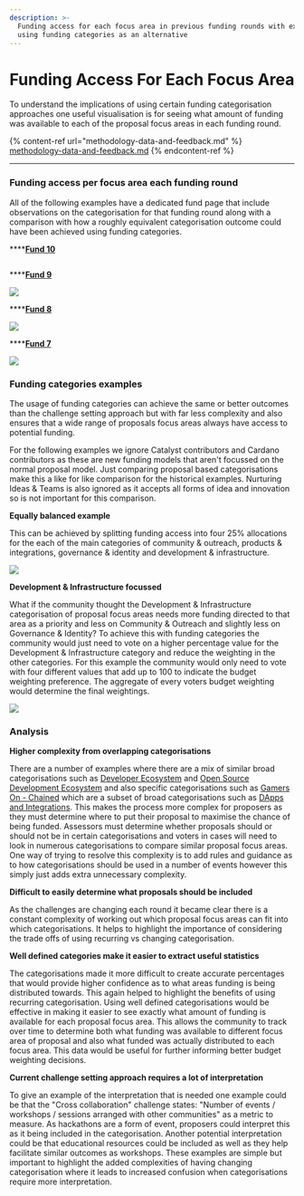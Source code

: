 ```yaml
---
description: >-
  Funding access for each focus area in previous funding rounds with examples of
  using funding categories as an alternative
---
```


# Funding Access For Each Focus Area

To understand the implications of using certain funding categorisation approaches one useful visualisation is for seeing what amount of funding was available to each of the proposal focus areas in each funding round.

{% content-ref url="methodology-data-and-feedback.md" %}
[methodology-data-and-feedback.md](methodology-data-and-feedback.md)
{% endcontent-ref %}

****

### Funding access per focus area each funding round

All of the following examples have a dedicated fund page that include observations on the categorisation for that funding round along with a comparison  with how a roughly equivalent categorisation outcome could have been achieved using funding categories.



****[**Fund 10**](fund-10.md)

<figure><img src="../../.gitbook/assets/fund-10-funding-access.png" alt=""><figcaption></figcaption></figure>

****[**Fund 9**](fund-9.md)

![](<../../.gitbook/assets/fund-9-funding-access (2).png>)

****[**Fund 8**](fund-8.md)

![](../../.gitbook/assets/fund-8-funding-access.png)

****[**Fund 7**](fund-7.md)

![](<../../.gitbook/assets/fund-7-funding-access (2).png>)

### Funding categories examples

The usage of funding categories can achieve the same or better outcomes than the challenge setting approach but with far less complexity and also ensures that a wide range of proposals focus areas always have access to potential funding.

For the following examples we ignore Catalyst contributors and Cardano contributors as these are new funding models that aren't focussed on the normal proposal model. Just comparing proposal based categorisations make this a like for like comparison for the historical examples. Nurturing Ideas & Teams is also ignored as it accepts all forms of idea and innovation so is not important for this comparison.



**Equally balanced example**

This can be achieved by splitting funding access into four 25% allocations for the each of the main categories of community & outreach, products & integrations, governance & identity and development & infrastructure.

![](../../.gitbook/assets/categories-funding-access-example.png)

**Development & Infrastructure focussed**

What if the community thought the Development & Infrastructure categorisation of proposal focus areas needs more funding directed to that area as a priority and less on Community & Outreach and slightly less on Governance & Identity? To achieve this with funding categories the community would just need to vote on a higher percentage value for the Development & Infrastructure category and reduce the weighting in the other categories. For this example the community would only need to vote with four different values that add up to 100 to indicate the budget weighting preference. The aggregate of every voters budget weighting would determine the final weightings.

![](../../.gitbook/assets/categories-funding-access-example-development.png)

### Analysis

**Higher complexity from overlapping categorisations**

There are a number of examples where there are a mix of similar broad categorisations such as [Developer Ecosystem](https://app.ideascale.com/t/UM5UZBraj) and [Open Source Development Ecosystem](https://app.ideascale.com/t/UM5UZBqsx) and also specific categorisations such as [Gamers On - Chained](https://app.ideascale.com/t/UM5UZBqeS) which are a subset of broad categorisations such as [DApps and Integrations](https://app.ideascale.com/t/UM5UZBrBL). This makes the process more complex for proposers as they must determine where to put their proposal to maximise the chance of being funded. Assessors must determine whether proposals should or should not be in certain categorisations and voters in cases will need to look in numerous categorisations to compare similar proposal focus areas. One way of trying to resolve this complexity is to add rules and guidance as to how categorisations should be used in a number of events however this simply just adds extra unnecessary complexity.



**Difficult to easily determine what proposals should be included**

As the challenges are changing each round it became clear there is a constant complexity of working out which proposal focus areas can fit into which categorisations. It helps to highlight the importance of considering the trade offs of using recurring vs changing categorisation.



**Well defined categories make it easier to extract useful statistics**

The categorisations made it more difficult to create accurate percentages that would provide higher confidence as to what areas funding is being distributed towards. This again helped to highlight the benefits of using recurring categorisation. Using well defined categorisations would be effective in making it easier to see exactly what amount of funding is available for each proposal focus area. This allows the community to track over time to determine both what funding was available to different focus area of proposal and also what funded was actually distributed to each focus area. This data would be useful for further informing better budget weighting decisions.



**Current challenge setting approach requires a lot of interpretation**

To give an example of the interpretation that is needed one example could be that the "Cross collaboration" challenge states: "Number of events / workshops / sessions arranged with other communities" as a metric to measure. As hackathons are a form of event, proposers could interpret this as it being included in the categorisation. Another potential interpretation could be that educational resources could be included as well as they help facilitate similar outcomes as workshops. These examples are simple but important to highlight the added complexities of having changing categorisation where it leads to increased confusion when categorisations require more interpretation.

